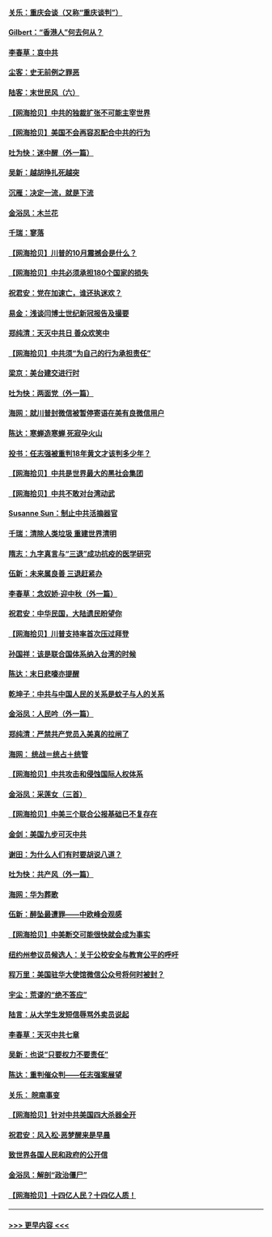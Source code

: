 #### [关乐：重庆会谈（又称“重庆谈判”）](../pages/nsc993/n12437525.md?t=09300751) 
#### [Gilbert：“香港人”何去何从？](../pages/nsc993/n12435894.md?t=09300751) 
#### [李春草：哀中共](../pages/nsc993/n12435874.md?t=09300751) 
#### [尘客：史无前例之罪恶](../pages/nsc993/n12435762.md?t=09300751) 
#### [陆客：末世民风（六）](../pages/nsc993/n12435354.md?t=09300751) 
#### [【网海拾贝】中共的独裁扩张不可能主宰世界](../pages/nsc993/n12435151.md?t=09300751) 
#### [【网海拾贝】美国不会再容忍配合中共的行为](../pages/nsc993/n12433808.md?t=09300751) 
#### [吐为快：迷中醒（外一篇）](../pages/nsc993/n12433585.md?t=09300751) 
#### [吴新：越胡挣扎死越突](../pages/nsc993/n12433562.md?t=09300751) 
#### [沉雁：决定一流，就是下流](../pages/nsc993/n12432128.md?t=09300751) 
#### [金浴凤：木兰花](../pages/nsc993/n12432124.md?t=09300751) 
#### [千瑞：寥落](../pages/nsc993/n12432071.md?t=09300751) 
#### [【网海拾贝】川普的10月震撼会是什么？](../pages/nsc993/n12431624.md?t=09300751) 
#### [【网海拾贝】中共必须承担180个国家的损失](../pages/nsc993/n12428893.md?t=09300751) 
#### [祝君安：党在加速亡，谁还执迷欢？](../pages/nsc993/n12428652.md?t=09300751) 
#### [易金：浅谈闫博士世纪新冠报告及撮要](../pages/nsc993/n12426822.md?t=09300751) 
#### [郑纯清：天灭中共日 善众欢笑中](../pages/nsc993/n12426784.md?t=09300751) 
#### [【网海拾贝】中共须“为自己的行为承担责任”](../pages/nsc993/n12426067.md?t=09300751) 
#### [梁京：美台建交进行时](../pages/nsc993/n12424066.md?t=09300751) 
#### [吐为快：两面党（外一篇）](../pages/nsc993/n12424043.md?t=09300751) 
#### [海网：就川普封微信被暂停寄语在美有良微信用户](../pages/nsc993/n12424021.md?t=09300751) 
#### [陈达：寒蝉造寒蝉 死寂孕火山](../pages/nsc993/n12423958.md?t=09300751) 
#### [投书：任志强被重判18年黄文才该判多少年？](../pages/nsc993/n12423672.md?t=09300751) 
#### [【网海拾贝】中共是世界最大的黑社会集团](../pages/nsc993/n12423543.md?t=09300751) 
#### [【网海拾贝】中共不敢对台湾动武](../pages/nsc993/n12421418.md?t=09300751) 
#### [Susanne Sun：制止中共活摘器官](../pages/nsc993/n12419654.md?t=09300751) 
#### [千瑞：清除人类垃圾 重建世界清明](../pages/nsc993/n12419414.md?t=09300751) 
#### [隋志：九字真言与“三退”成功抗疫的医学研究](../pages/nsc993/n12419248.md?t=09300751) 
#### [伍新：未来属良善 三退赶紧办](../pages/nsc993/n12418496.md?t=09300751) 
#### [李春草：念奴娇·迎中秋（外一篇）](../pages/nsc993/n12418465.md?t=09300751) 
#### [祝君安：中华民国，大陆遗民盼望你](../pages/nsc993/n12418089.md?t=09300751) 
#### [【网海拾贝】川普支持率首次压过拜登](../pages/nsc993/n12418050.md?t=09300751) 
#### [孙国祥：该是联合国体系纳入台湾的时候](../pages/nsc993/n12417369.md?t=09300751) 
#### [陈达：末日悲嚎亦提醒](../pages/nsc993/n12416736.md?t=09300751) 
#### [乾坤子：中共与中国人民的关系是蚊子与人的关系](../pages/nsc993/n12416632.md?t=09300751) 
#### [金浴凤：人民吟（外一篇）](../pages/nsc993/n12416567.md?t=09300751) 
#### [郑纯清：严禁共产党员入美真的拉闸了](../pages/nsc993/n12416550.md?t=09300751) 
#### [海网： 统战＝统占＋统管](../pages/nsc993/n12416404.md?t=09300751) 
#### [【网海拾贝】中共攻击和侵蚀国际人权体系](../pages/nsc993/n12416250.md?t=09300751) 
#### [金浴凤：采莲女（三首）](../pages/nsc993/n12415517.md?t=09300751) 
#### [【网海拾贝】中美三个联合公报基础已不复存在](../pages/nsc993/n12415054.md?t=09300751) 
#### [金剑：美国九步可灭中共](../pages/nsc993/n12413183.md?t=09300751) 
#### [谢田：为什么人们有时要胡说八道？](../pages/nsc993/n12411861.md?t=09300751) 
#### [吐为快：共产风（外一篇）](../pages/nsc993/n12411761.md?t=09300751) 
#### [海网：华为葬歌](../pages/nsc993/n12410381.md?t=09300751) 
#### [伍新：醉坠最遭罪——中欧峰会观感](../pages/nsc993/n12410364.md?t=09300751) 
#### [【网海拾贝】中美断交可能很快就会成为事实](../pages/nsc993/n12409495.md?t=09300751) 
#### [纽约州参议员候选人：关于公校安全与教育公平的呼吁](../pages/nsc993/n12409228.md?t=09300751) 
#### [程万里：美国驻华大使馆微信公众号将何时被封？](../pages/nsc993/n12407397.md?t=09300751) 
#### [宇尘：荒谬的“绝不答应”](../pages/nsc993/n12407360.md?t=09300751) 
#### [陆言：从大学生发短信辱骂外卖员说起](../pages/nsc993/n12407285.md?t=09300751) 
#### [李春草：天灭中共七章](../pages/nsc993/n12406988.md?t=09300751) 
#### [吴新：也说“只要权力不要责任”](../pages/nsc993/n12406966.md?t=09300751) 
#### [陈达：重判催众判——任志强案展望](../pages/nsc993/n12404540.md?t=09300751) 
#### [关乐： 皖南事变](../pages/nsc993/n12404288.md?t=09300751) 
#### [【网海拾贝】针对中共美国四大杀器全开](../pages/nsc993/n12404172.md?t=09300751) 
#### [祝君安：风入松‧恶梦醒来是早晨](../pages/nsc993/n12401953.md?t=09300751) 
#### [致世界各国人民和政府的公开信](../pages/nsc993/n12401824.md?t=09300751) 
#### [金浴凤：解剖“政治僵尸”](../pages/nsc993/n12401808.md?t=09300751) 
#### [【网海拾贝】十四亿人民？十四亿人质！](../pages/nsc993/n12401708.md?t=09300751) 

----
#### [ >>> 更早内容 <<< ](../indexes/nsc993-earlier.md)
